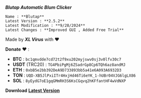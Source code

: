 ***Blutap Automatic Blum Clicker***  

`Name : **Blutap**`  
`Latest Version : **2.5.2**`  
`Latest Modification : **9/28/2024**`  
`Latest Changes : **Improved GUI , Added Free Trial**`  
  
Made by ***XL Virus*** with ❤️                                                                                       
  
**Donate** ❤️ :                                                                                                                         
- **BTC** : ```bc1qmvdde7cd72t2f9xu202myjswv0sj3v0lfv30c7```
- **USDT** (TRC20) : ```TG4PbiPgMj6ZSadrGp8Cp6TQh6az8andMJ```
- **ETH** : ```0xbB5e2bb392DeA9D733893bb5a41e6A093A6932D3```
- **TON** : ```UQD-XB5JlPxiITr4HxjHd46Ti6eYK_1-hUBr04VJG6lgLX86```
- **SOL** : ```8yEydG7oE1gqGMmRH3S6KsCGqvq2hKFfantHF4wVdNXP```


**Download** [**Latest Version**](download.xlvirus.ir/Blutap2.5.2.exe)
